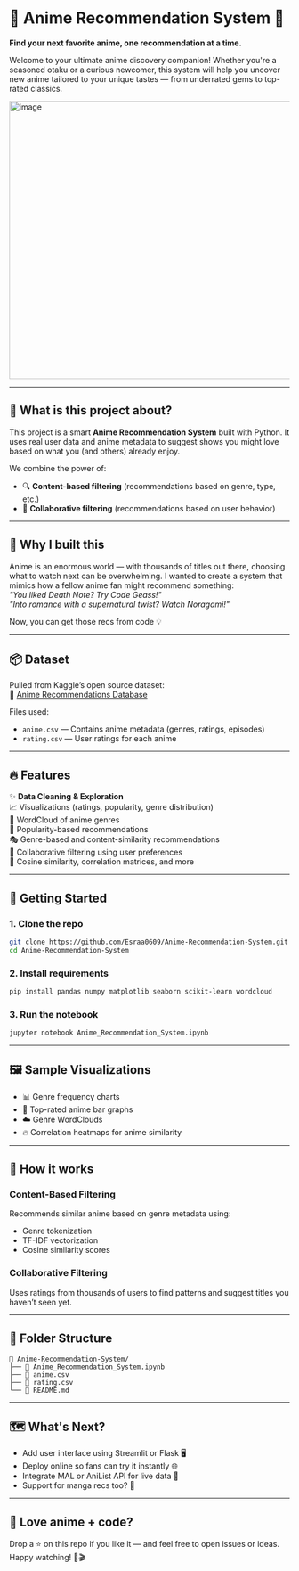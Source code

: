 # 🌸 Anime Recommendation System 🎌  
**Find your next favorite anime, one recommendation at a time.**  

Welcome to your ultimate anime discovery companion! Whether you're a seasoned otaku or a curious newcomer, this system will help you uncover new anime tailored to your unique tastes — from underrated gems to top-rated classics.

<img width="745" height="499" alt="image" src="https://github.com/user-attachments/assets/e53e11e9-18d9-4098-b92e-212829428571" />

---

## 📖 What is this project about?

This project is a smart **Anime Recommendation System** built with Python. It uses real user data and anime metadata to suggest shows you might love based on what you (and others) already enjoy.

We combine the power of:
- 🔍 **Content-based filtering** (recommendations based on genre, type, etc.)
- 👥 **Collaborative filtering** (recommendations based on user behavior)

---

## 🧠 Why I built this

Anime is an enormous world — with thousands of titles out there, choosing what to watch next can be overwhelming. I wanted to create a system that mimics how a fellow anime fan might recommend something:  
*"You liked Death Note? Try Code Geass!"*  
*"Into romance with a supernatural twist? Watch Noragami!"*

Now, you can get those recs from code 💡

---

## 📦 Dataset

Pulled from Kaggle’s open source dataset:  
🎯 [Anime Recommendations Database](https://www.kaggle.com/datasets/CooperUnion/anime-recommendations-database)

Files used:
- `anime.csv` — Contains anime metadata (genres, ratings, episodes)
- `rating.csv` — User ratings for each anime

---

## 🔥 Features

✨ **Data Cleaning & Exploration**  
📈 Visualizations (ratings, popularity, genre distribution)  
🌟 WordCloud of anime genres  
🎯 Popularity-based recommendations  
🎭 Genre-based and content-similarity recommendations  
🤝 Collaborative filtering using user preferences  
🧩 Cosine similarity, correlation matrices, and more

---

## 🚀 Getting Started

### 1. Clone the repo
```bash
git clone https://github.com/Esraa0609/Anime-Recommendation-System.git
cd Anime-Recommendation-System
```

### 2. Install requirements
```bash
pip install pandas numpy matplotlib seaborn scikit-learn wordcloud
```

### 3. Run the notebook
```bash
jupyter notebook Anime_Recommendation_System.ipynb
```

---

## 🖼️ Sample Visualizations

- 📊 Genre frequency charts  
- 🌟 Top-rated anime bar graphs  
- ☁️ Genre WordClouds  
- 🔥 Correlation heatmaps for anime similarity  

---

## 🧬 How it works

### Content-Based Filtering
Recommends similar anime based on genre metadata using:
- Genre tokenization
- TF-IDF vectorization
- Cosine similarity scores

### Collaborative Filtering
Uses ratings from thousands of users to find patterns and suggest titles you haven’t seen yet.

---

## 📂 Folder Structure

```
📁 Anime-Recommendation-System/
├── 📓 Anime_Recommendation_System.ipynb
├── 📄 anime.csv
├── 📄 rating.csv
└── 📄 README.md
```

---

## 🗺️ What's Next?

- Add user interface using Streamlit or Flask 🖥️  
- Deploy online so fans can try it instantly 🌐  
- Integrate MAL or AniList API for live data 🔄  
- Support for manga recs too? 🤔


---

## 🌟 Love anime + code?

Drop a ⭐ on this repo if you like it — and feel free to open issues or ideas.  
Happy watching! 🍿🎬
